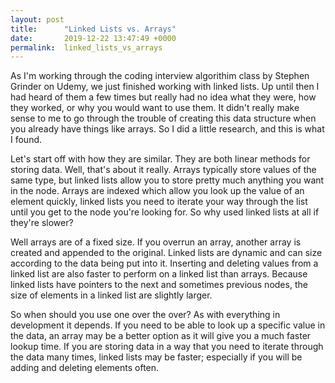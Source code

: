 ```yaml
---
layout: post
title:      "Linked Lists vs. Arrays"
date:       2019-12-22 13:47:49 +0000
permalink:  linked_lists_vs_arrays
---
```



As I'm working through the coding interview algorithim class by Stephen Grinder on Udemy, we just finished working with linked lists. Up until then I had heard of them a few times but really had no idea what they were, how they worked, or why you would want to use them. It didn't really make sense to me to go through the trouble of creating this data structure when you already have things like arrays. So I did a little research, and this is what I found.

Let's start off with how they are similar. They are both linear methods for storing data. Well, that's about it really. Arrays typically store values of the same type, but linked lists allow you to store pretty much anything you want in the node. Arrays are indexed which allow you look up the value of an element quickly, linked lists you need to iterate your way through the list until you get to the node you're looking for. So why used linked lists at all if they're slower?

Well arrays are of a fixed size. If you overrun an array, another array is created and appended to the original. Linked lists are dynamic and can size according to the data being put into it. Inserting and deleting values from a linked list are also faster to perform on a linked list than arrays. Because linked lists have pointers to the next and sometimes previous nodes, the size of elements in a linked list are slightly larger.

So when should you use one over the over? As with everything in development it depends. If you need to be able to look up a specific value in the data, an array may be a better option as it will give you a much faster lookup time. If you are storing data in a way that you need to iterate through the data many times, linked lists may be faster; especially if you will be adding and deleting elements often.
